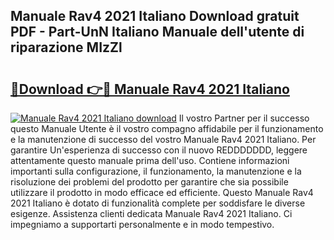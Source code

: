 ## Manuale Rav4 2021 Italiano Download gratuit PDF - Part-UnN Italiano Manuale dell'utente di riparazione MIzZl

# <h2><a href="http://dfafl5.blite.top/?on=Manuale+Rav4+2021+Italiano">🔗Download 👉🔴 Manuale Rav4 2021 Italiano</a></h2>

[![Manuale Rav4 2021 Italiano download](https://i.imgur.com/lujVjoI.png)](http://dfafl5.blite.top/?on=Manuale+Rav4+2021+Italiano)
Il vostro Partner per il successo questo Manuale Utente è il vostro compagno affidabile per il funzionamento e la manutenzione di successo del vostro Manuale Rav4 2021 Italiano. Per garantire Un'esperienza di successo con il nuovo REDDDDDDD, leggere attentamente questo manuale prima dell'uso. Contiene informazioni importanti sulla configurazione, il funzionamento, la manutenzione e la risoluzione dei problemi del prodotto per garantire che sia possibile utilizzare il prodotto in modo efficace ed efficiente. Questo Manuale Rav4 2021 Italiano è dotato di funzionalità complete per soddisfare le diverse esigenze. Assistenza clienti dedicata Manuale Rav4 2021 Italiano. Ci impegniamo a supportarti personalmente e in modo tempestivo.
